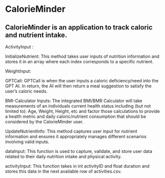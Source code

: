 # CalorieMinder
## CalorieMinder is an application to track caloric and nutrient intake. 

ActivityInput : 


InitializeNutrient:
This method takes user inputs of nutrition information and stores it in an array where each index corresponds to a specific nutrient.

WeightInput:



GPTCall: 
GPTCall is when the user inputs a caloric deficiency/need into the GPT AI. In return, the AI will then return a meal suggestion to satisfy the user’s caloric needs. 

BMI-Calculator Inputs: The integrated BMI/BMR Calculator will take measurements of an individuals current health status including (but not limited to): Age, Weight, Height, etc and factor those calculations to provide a health metric and daily caloric/nutrient consumption that should be considered by the CalorieMinder user.


UpdateNutrientInfo: This method captures user input for nutrient information and ensures it appropriately manages different scenarios involving valid inputs.




dataInput: This function is used to capture, validate, and store user data related to their daily nutrition intake and physical activity.

activityInput: This function takes in int activityID and float duration and stores this data in the next available row of activities.csv. 
